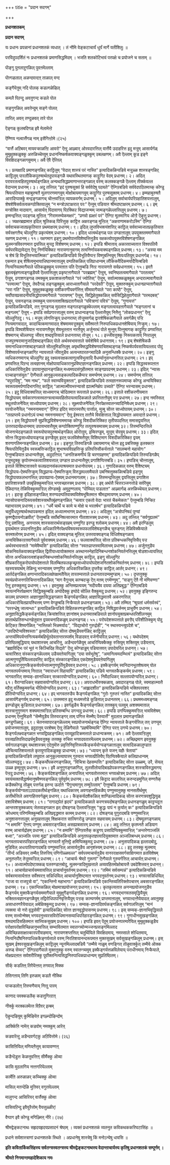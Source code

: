 +++
title = "प्रदान सदगम्"

+++


**प्रधानशतकम्**

**प्रदान सदगम्**

यः प्रधानः प्रपन्नानां प्रधानशतकं व्यधात् । तं नौमि वेङ्कटाचार्यं धुर्यं मार्गे यतीशितुः ॥

परविदुपदर्शितं नः प्रधानशतकं प्रमाणसिद्धमिदम् । भजति शतकोटिभावं परपक्षे च प्रयोजने च सताम् ॥

पॊङ्गु पुऩलाऱुगळिल् पुवऩमॆल्लाम्

पॊऩ्गऴलाल् अळन्दवऩ्दऩ् ताळाल् वन्द

कङ्गैयॆऩुम् नदि पोलक् कडल्गळेऴिल्

कमलै पिऱन्दु अवऩुगन्द कडले पोल

सङ्गुगळिल् अवऩेन्दुम् सङ्गे पोलत्

तारिल् अवऩ् तण्दुळवत् तारे पोल

ऎङ्गळ् कुलबदिगळ् इवै मेलामॆऩ्ऱे

ऎण्णिय नल्वार्त्तैगळ् नाम् इसैगिऩ्ऱोमे।(२५)

“वार्त्तै अऱिबवर् मायवऱ्काळऩ्ऱि आवरो” ऎऩ्ऱु आऴ्वार् ओरवदारत्तिल् वार्त्तैयै उदाहरित्त इदु मऱ्ऱुम् आसार्यर्गळ् मुमुक्षुक्कळुक्कु अरुळिच्चॆय्युम् प्रधाननिष्कर्षकवाक्यङ्गळुक्कुम् उबलक्षणम्। अवै ऎल्लाम् कूड इङ्गे विवक्षिदङ्गळागवुमाम्। अवै ऎवै ऎऩ्ऩिल्

१।  प्रत्यक्षादि प्रमाणङ्गळिऱ् काट्टिलुम् “वेदात् शास्त्रं परं नास्ति”
    इत्यादिकळिऱ्पडिये मऱ्ऱुळ्ळ शास्त्रङ्गळिऱ् काट्टिलुम्
    पारलौकिकपुरुषार्थतदुपायङ्गळै यथावस्थितमागक् काट्टुगिऱ वेदम्
    प्रधानम्। २।  अदिल् परावरतत्वहितपुरुषार्थङ्गळिल् अन्यथासिद्धप्रमाणान्तरङ्गळाल्
    वरुम् कलक्कङ्गळै ऎल्लाम् तीर्क्कवल्ल वेदान्तम् प्रधानम्। ३।  अदु तऩ्ऩिल् “इदं पुरुषसूक्तं हि सर्ववेदेषु पठ्यते” ऎऩ्गिऱबडिये
    सर्ववेदपठितमाय्क् कॊण्डु श्रियःपतियाऩ महाबुरुषऩै मूलगारणमागवुम्
    मोक्षोबायमागवुम् काट्टुगिऱ पुरुषसूक्तम् प्रधानम्। ४।  इम्महाबुरुषऩै आरादिप्पार्क्कु मन्द्रङ्गळागच् चॊऩ्ऩवऱ्ऱिल्
    व्यापकवर्गम् प्रधानम्। ५।  अदिलुम् सर्वाचार्यपरिग्रहातिशयत्तालुम्,
    शेषशेषिसर्वतत्वकण्ठोक्तियालुम् “न मन्त्रोऽष्टाक्षरात् परः” ऎऩ्ऩुम्
    पडियाऩ श्रीमदष्टाक्षरम् प्रधानम्। ६।  इम् मन्त्रोक्ति मादावाग, आसार्यऩ् पिदावागप् पिऱक्किऱ विद्याजन्मम्
    जऩ्मङ्गळॆल्लात्तिलुम् प्रधानम्। ७।  इम्मन्द्रत्तिल् पदङ्गळ् मूऩ्ऱिल् “गिरामस्म्येकमक्षरं”, “प्रणवो
    ह्यक्षरं परं” ऎऩ्गिऱ मूलमागिय ऒऱ्ऱै ऎऴुत्तु प्रधानम्। ८।  त्र्यक्षरब्रह्ममाऩ इदिल् श्रुतिकळ् पिरित्तुक् काट्टिऩ अक्षरङ्गळ्
    मूऩ्ऱिल् “अक्षराणामकरोऽस्मि” ऎऩ्गिऱ सर्ववाचकजातप्रकृतियाऩ
    प्रथमाक्षरम् प्रधानम्। ९।  इदिल् लुप्तविभक्त्यंशत्तिऱ् काट्टिल् सर्ववाच्यजातप्रकृतियाऩ
    सर्वरक्षगऩैच् चॊल्लुगिऱ प्रकृत्यंशम् प्रधानम्। १०। इदिल् धात्वर्थङ्गळ् पल उण्डाऩालुम् उपयुक्ततममागैयाले रक्षणम्
    प्रधानम्। ११। रक्षगमाग इङ्गु प्रथमोपात्तविशेष्यत्तिऩुडैय
    रक्षकत्वोपयुक्त्तविशेषणङ्गळिल् मूलमन्त्रविवरणमाऩ द्वयत्तिल् मुऱ्पट्ट
    विशेषणम् प्रधानम्। १२। इप्पडि श्रीमाऩाय् अकारवाच्यऩाऩ विश्वपतियै सर्वपरविद्यावेद्यऩ् ऎऩ्ऱु
    निर्णयिक्किऱ नारायणानुवागम् तत्वनिर्णायकवाक्यङ्गळिल् प्रधानम्। १३। “अस्या मम च शेषं हि विभूतिरुभयात्मिका” इत्यादिकळिऱ्पडिये
    विभूतियैप्पऱ्ऱ विष्णुबत्नियुम् श्रियःपतियुम् प्रधानर्गळ्। १४। एकमाऩ इच् शेषित्वमुभायाधिष्ठानमाऩालुम् दम्पतिकळिल् पतिप्राधान्यम्
    लौकिकवैदिकमर्यादैयिऩ्बडिये नित्यनियतमागैयाले पतिकळुक्कुम् परमऩाऩ पति
    ऎऩ्ऩुम्बडि निऩ्ऱ नारायणऩे सर्वप्रधानऩाम्। १५। इवऩै बृहत्वबृंहणत्वङ्गळुडैयवै ऎल्लात्तिलुम् प्रकृष्टऩागैयाले
    “परब्रह्मम्” ऎऩ्ऱुम्, स्वनिष्ठतत्वमागैयाले “परतत्वम्” ऎऩ्ऱुम्,
    प्रगाशगङ्गळ् तमक्कुम् प्रकाशकऩागैयाले “परं ज्योतिस्” ऎऩ्ऱुम्,
    सर्वात्माक्कळुक्कुम् अन्दरात्मावागैयाले “परमात्मा” ऎऩ्ऱुम्, तेवदैगळ्
    तङ्गळुक्कुम् आराध्यऩागैयाले “परदेवतै” ऎऩ्ऱुम्, मुक्तरुक्कुम्
    प्रधानप्राप्यऩागैयाले “परा गति” ऎऩ्ऱुम्, मुमुक्षुक्कळुक्कु
    वशीकरणीयवर्गत्तिऩ् सीमावागैयाले “परा काष्ठै” ऎऩ्ऱुम्,
    सर्वोपायप्रसादनीयसिद्धोपायमागैयाले “परायणम्” ऎऩ्ऱुम्,
    सिद्धिहेतुक्कळिल् सर्वसिद्धिहेतुवागैयाले “परमदबस्” ऎऩ्ऱुम्,
    पावनङ्गळ् तमक्कुम् पावनत्वशक्तिप्रदऩागैयाले “पवित्राणां पवित्रं”
    ऎऩ्ऱुम्, “गुणायत्तं” इत्यादिकळिऱ्पडिये, तऩ् गुणङ्गळ् मुदलाऩ
    मङ्गलङ्गळुक्कॆल्लाम् मङ्गलत्वावहऩागैयाले “मङ्गलानां च मङ्गलम्”
    ऎऩ्ऱुम् – इप्पडि सर्वप्रगारत्तालुम् वरुम् प्राधान्यङ्गळ्
    ऎल्लात्तैयुम् निऩैत्तु “लोकप्रधानऩ्” ऎऩ्ऱु सॊल्लुगिऱदु। १६। मऱ्ऱुम् लोगत्तिऱ्कुप् प्रधानराय्त् तोऱ्ऱुमवर्गळ् द्वारशेषिकळागैयाले
    अवर्गळैप् पऱ्ऱि नित्यमागवादल्, कादाचित्कमागवादल् शेषमामवऱ्ऱुक्कुम्
    सर्वेश्वरऩे निरुपाधिकप्रधानशेषियाय् निऱ्कुम्। १७। इप्पडि विश्वशेषियाऩ नारायणऩैयुम् शेषभूतऩाऩ नरऩैयुम् अर्जुनरथं पोले
    मुऩ्ऩुम् पिऩ्ऩुमागक् काट्टुगिऱ प्रणवत्तिल् शेषमागच् चॊल्लप्पट्ट
    जीवऩ् शब्दवृत्तियाले प्रधानऩाय्त् तोऱ्ऱुम्। १८। इज्जीवऩुक्कु निरूपकऩाय् निऩ्ऱालुम् राजपुरुषरामानुजादिशब्दङ्गळिल्
    पोले अर्थस्वभावत्ताले सर्वशेषिये प्रधानऩाम्। १९। इच् शेषशेषिकळै समानाधिकरणशब्दङ्गळाले सॊल्लुमिडत्तिलुम्
    अपृथक्सिद्धविशेषणवाचिशब्दङ्गळ् निष्कर्षपर्यवसायियल्लाद पोदु
    विशेष्यपर्यन्तङ्गळागिऱ न्यायत्ताले जीवऩुडैय अत्यन्तपारतन्त्र्यादिळै
    अनुसन्धिक्कै प्रधानम्। २०। इङ्गु व्यधिकरणमागच् चॊल्लुगिऱ इदु रक्ष्यत्वरक्षकत्वाणुत्वविभुत्वादि
    वैधर्म्यानुसन्धानत्तिल् प्रधानम्। २१। इप् प्रणवत्तिल् पिऱन्द तत्वज्ञानम्
    मोक्षोपायाधिकारानुप्रविष्टज्ञानङ्गळिल् प्रधानम्। २२। इप्पडि सिद्धस्वरूपऩाऩ अधिकारियिऩुडैय उपायानुष्ठानङ्गळिल्
    मध्यमपदसंगृहीतमाऩ साङ्गप्रपदनम् प्रधानम्। २३। इदिल् “न्यासः पञ्चाङ्गसंयुतः” ऎऩ्गैयाले आनुकूल्यसङ्कल्पादिकळैप्पऱ्ऱ
    समर्प्पणम् प्रधानम्। २४। समर्प्पणम् तऩ्ऩिल् “वपुरादिषु”, “मम नाथ”, “फले स्वाम्यवियुक्तता”,
    इत्यादिकळिऱ्पडिये तत्वज्ञानरूपमाय्क् कॊण्डु अन्वयिक्किऱ
    स्वरूपसमर्पणादिभागत्तिऱ् काट्टिल् “आत्मात्मीयभरन्यासो ह्यात्मनिक्षेप
    उच्यते” ऎऩ्गिऱ भरन्यासम् प्रधानम्। २५। इदु विधिवाक्यत्तिल् साध्यमागच् चोदितमाऩ रूपत्ताले प्रधानम्। २६। इत्ताले वशीकरणीयमाऩ सिद्धोपायम्
    सर्वकारणत्वस्वतन्त्रत्वाव्यवहितोपायत्वादिकळाले प्रपत्तितऩ्ऩैयुम्
    पऱ्ऱ प्रधानम्। २७। इन्द नमस्सिल् स्थूलयोजनैयिल् साध्योपायम् प्रधानम्। २८। सूक्ष्मयोजनैयिल् निरपेक्षस्वातन्त्र्यादिनिषेधम् प्रधानम्। २९। परयोजनैयिल् “नमननामवान्” ऎऩ्गिऱ इदिऩ् स्वारस्यत्तैप् पार्त्ताल्,
    मुऩ्बु सॊऩ्ऩ साध्योपायम् प्रधानम्। ३०। “तत्प्राप्तये प्रधानोऽयं पन्था नमननामवान्” ऎऩ्ऱु ईश्वरऩ् तऩ्ऩैये
    विवक्षित्ताल् सिद्धोपायमाऩ अवऩ्दाऩे प्रधानम्। ३१। इस् सिद्धोपायत्तै सुप्रसिद्धविशेषनाममाय्क् कॊण्डु विशदीकरिक्किऱ
    तृतीयपदत्तिल् समासद्वयत्तिल् उत्तरपदार्यप्रधानमाय् उपायभावत्तैयुम्
    कण्ठोक्तिपण्णुगिऱ तत्पुरुषसमासम् प्रधानम् ३२। तिरुमन्दिरत्तिले योजनाभेदङ्गळाले स्वरूपोपायपुरुषार्थङ्गळिल्
    ओरॊऩ्ऱुम्, इव्विरण्डुम्, मूऩ्ऱुम् सेरवुम् प्रधानम्। ३३। इदिल् सॊऩ्ऩ सिद्धसाध्योपायङ्गळ् इरण्डैयुम् इदऩ् फलविशेषत्तैयुम्
    विशिष्टमाग विशदीकरिक्किऱ द्वयम् शरणागतिमन्त्रङ्गळिल् प्रधानम्। ३४। इङ्गुत् तिरुवडिगळै उबायमागच् चॊऩ्ऩ इदु प्रबत्तिक्कु इलक्काऩ
    श्रियःपतियिऩुडैय स्वरूबत्तिऱ्काट्टिल् शुभाश्रयविग्रहत्तिऱ्कु
    प्रतिपत्तिसौकर्यत्ताले “सालम्बनो महायोगः” ऎऩ्ऩुम्बडियाऩ
    प्राधान्यत्तैयुम्, अदुदऩ्ऩिल् “अनतिक्रमणीयं हि चरणग्रहणम्”
    इत्यादिकळिऱ्पडिये तिरुवडिगळैप् पऱ्ऱुमदुक्कु
    कृपोत्तम्भकत्वातिशयत्ताल् उण्डाऩ प्राधान्यत्तैयुम्
    प्रगाशिप्पित्तबडि। ३५। इप्पडिच् चॊऩ्ऩालुम्, इत्ताले विशिष्टऩाऩवऩे फलप्रदानसंकल्पाश्रयमाऩ
    प्रधानोपायम्। ३६। गुणादिकळाल् वरुम् वैशिष्ट्यम् सिद्धोपाय-ऐक्यत्तिऱ्कुम्
    सिद्धप्राप्य-ऐक्यत्तिऱ्कुम् विरुद्धमल्लामैयाले उबनिषत्तुक्कळिऩ्बडिये
    इङ्गुम् सिद्धोपायफलभागत्तिल् उपायप्राप्य-ऐक्यम् प्रधानमागलाम्। ३७। तिरुमन्द्रत्तिलुम् द्वयत्तिलुम् प्रगाशित्त प्रपत्तिशास्त्रत्तै
    उपबृंहिक्कुमवऱ्ऱिल् भगवच्छास्त्रम् प्रधानम्। ३८। इव् अर्थत्तै चित्तरञ्जनत्तोडे सर्वरैयुम् ऎळिदागत् तॆळिविक्कुमवऱ्ऱिल्
    तॊण्डर्क्कु अमुदुण्णलाय् “पॊय्यिल् पाडलाऩ” आऴ्वार्गळ् अरुळिच्चॆयल्
    प्रधानम्। ३९। इदऱ्कु इदिहासङ्गळिल् शरण्यदम्पतिवाक्यविशेषभूषितमाऩ श्रीमद्रामायणम्
    प्रधानम्। ४०। न्यासोपासनादिरूपसर्वशास्त्रार्थोपबृंहणङ्गळिल् “चत्वार एकतो वेदाः
    भारतं चैकमेकतः” ऎऩ्ऩुम्बडि निऱ्किऱ महाभारतम् प्रधानम्। ४१। “धर्मे चार्थे च कामे च मोक्षे च भरतर्षभ” इत्यादिकळिऱ्पडिये
    चतुर्विधपुरुषार्थस्थापकमाऩ इदिल् अध्यात्मभागम् प्रधानम्। ४२। अदिलुम् “अत्रोपनिषदं पुण्यां कृष्णद्वैपायनोऽब्रवीत्” ऎऩ्ऩुम्बडि
    सर्वोबनिषत्सारमाऩ गीताशास्त्रम् प्रधानम्। ४३। अदु तऩ्ऩिल् “सर्वगुह्यतमं” ऎऩ्ऱु प्रशंसित्तु, अनन्तरम्
    शास्त्रसारार्थसङ्ग्रहम् पण्णुगिऱ इरण्डु श्लोकम् प्रधानम्। ४४। अवै इरण्डिलुम् द्वयार्थमाऩ प्रपदनत्तिऩुडैय
    अधिकारिनैरपेक्ष्यविषयस्वरूपफलविशेषङ्गळैच् चुरुङ्गत् तॆळिविक्कैयाले
    सरमश्लोगम् प्रधानम्। ४५। इदिल् वाक्यङ्गळ् मूऩ्ऱिल् उत्तरवाक्यङ्गळ् विधिशेषङ्गळाय्
    अन्वयिक्किऩ्ऱऩवागैयाले पूर्ववाक्यम् प्रधानम्। ४६। फलवाक्यत्तिल् सॊऩ्ऩ प्रतिबन्धकनिवृत्तियैप् पऱ्ऱ अर्थस्वभावत्ताले
    “मामेवैष्यसि” इत्यादिकळिऱ् सॊऩ्ऩ “स्वतःप्राप्तस्वामिलाभम् प्रधानम्। ४७। अर्जुऩऩुडैय शोकनिवर्तकवाक्यङ्गळिल् द्वितीयाध्यायोक्तमाऩ
    अस्थानस्नेहादिनिबन्धनशोकनिवर्तनत्तिलुम् षोडशाध्यायत्तिल् सॊऩ्ऩ
    अनधिकारत्वशंङ्कानिबन्धनशोकनिवर्तनत्तिलुम् काट्टिल्, इङ्गु सॊल्लुगिऱ
    शीघ्रकारिसुकरोपायोपदेशत्ताले
    विलम्बितफलकृच्छ्रसाध्योपायोपदेशजनितशोकनिवर्तनम् प्रधानम्। ४८। इप्पडि रहस्यत्रयार्थम् तॆळिन्दु भरन्यासम् पण्णुगिऱ अधिकारिकळिल्
    दृप्तरैक् काट्टिल् आर्तर् प्रधानर्। ४९। आर्तर्दङ्गळिल् क्षणान्तरादिकालक्षेपक्षमतैयिल् तारतम्यत्ताले
    प्रधानतारदम्यमुण्डाम्। ५०। दृप्तऩुक्कु स्वयंप्रयोजनगतिचिन्तनादिकळिल् “माग वैगुन्दम् काण्बदऱ्कु
    ऎऩ् मऩम् एगमॆण्णुम्”, “वाङ्गु ऎऩै नी मणिवण्णा” ऎऩ्ऱु इरुक्कुमदु
    प्रधानम्। ५१। इवऩुक्कु अन्तिमप्रत्ययम् “मदीययैव दयया अतिप्रबुद्धः” ऎऩ्गिऱबडिये
    स्वयत्ननिरपेक्षमाग सिद्धिक्कुम्बडि अप्पोदैक्कु इप्पोदे सॊल्लि
    वैक्कुमदु प्रधानम्। ५२। इवऩुक्कु इङ्गिरुन्द कालम् प्राप्तमाऩ आज्ञानुज्ञासिद्धङ्गळाऩ
    कैङ्गर्यङ्गळिल् आज्ञासिद्धमाऩवै अकरणत्तिल् अधिकारोचितप्रायश्चित्तम्
    पण्ण वेण्डुम्बडि निऱ्कैयाले प्रधानङ्गळाम्। ५३। अवै तम्मिल् “श्रूयतां धर्मसर्वस्वं”, “पररन्ध्रेषु जात्यन्धाः”
    इत्यादिकळिऱ्पडिये विहितकरणङ्गळिऱ् काट्टिल् निषिद्धवर्जनम्
    प्राचुर्येण प्रधानम्। ५४। अनुज्ञासिद्धकैङ्कर्यङ्गळिल् क्रियांशत्तिल् ज्ञानांशम्
    प्रधानमाऩबडियाले ज्ञानोपयुक्तप्रबन्धपरिशीलनमुम्
    ज्ञातार्थप्रतिसन्धानहेतुवाऩ द्वयवचनादिकळुम् प्रधानङ्गळ्। ५५। परोपदेशरूपत्ताले इवऱ्ऱैप् परिशीलिक्कुम् पोदु केट्किऱ शिष्यर्गळिल्
    “नास्तिको भिन्नमर्यादः”, “विद्याचोरो गुरुद्रोही”, “न
    स्थास्यन्त्युपदेशे च”, “उपदिष्टेप्यविश्वस्ताः” इत्यादिकळिऱ् सॊऩ्ऩ
    दोषमुडैयवर्गळिऱ् काट्टिलुम्
    अन्तर्यामिपर्यन्तनित्यकर्मबहिर्भूतदेवतान्तरस्पर्शम् विडादवऩ्
    वर्जनीयरिल् प्रधानऩ्। ५६। यथोपदेशम् प्रतिष्ठितबुद्धियाय् यथाशास्त्रम् आचरित्तु,
    अडैन्दवर्गळैयुम् आचरिप्पिक्कैक्कु रुसियुम् शक्तियुम् उडैयऩाय्,
    “ब्रह्मविद्भिः परं भूतं न किञ्चिदिह विद्यते” ऎऩ्ऱु कॊण्डाडुम्
    पडियाऩवऩ् उपादेयरिल् प्रधानऩ्। ५७। चत्वारिंशत् संस्कारङ्गळॆल्लाम् उडैयवऩेयागिलुम् “दया सर्वभूतेषु”,
    “अमानित्वमदम्भित्वं” इत्यादिकळिऱ् सॊऩ्ऩ आत्मगुणपूर्तियिल्लादवऩिऱ्
    काट्टिल् संस्कारङ्गळिल् एकदेशमुडैयवऩेयागिलुम्
    अधिकारानुगुणकैङ्कर्यपर्यन्तात्मगुणपूर्तियुडैयवऩ् प्रधानऩ्। ५८। इक्कैङ्गर्यम् स्वनिदानभूतशेषत्वम् पोल भागवतपर्यन्तमाय् निऩ्ऱाल्
    “स्वाराधनं विहायापि” इत्यादिकळिऱ् पडिये भागवतकैङ्कर्यम् प्रधानम्। ५९। भागवतरिल् सम्यक्-ज्ञानाधिकर् सत्कारयोग्यरिल् प्रधानर्। ६०। निर्वेदाधिकर् सल्लापयोग्यरिल् प्रधानर्। ६१। वैराग्याधिकर् सहवासयोग्यरिल् प्रधानर्। ६२। अपराधभीरुक्कळाय्, अवदारङ्गळ् पोले, स्वमाहात्म्यत्तै मऱैत्तु
    वर्तिक्कुमवर्गळ् भीतियोग्यरिल् प्रधानर्। ६३। “आह्लादशीत” इत्यादिकळिऱ्पडिये भक्तिपरवशर् प्रीतियोग्यरिल् प्राधानर्। ६४। इप् भागवतरुडैय कैङ्गर्यङ्गळिल् “गुरोः गुरुतरं नास्ति” इत्यादिकळिऱ्
    सॊऩ्ऩ आसार्यगैङ्गर्यम् प्रधानम्। ६५। उत्तममाऩ इदु मध्यमत्तोडे कूडिऩाल् प्रधानतरम्। ६६। प्रथममध्यमङ्गळ् इरण्डोडुम् कूडिऩाल् प्रधानतमम्। ६७। इवर्गळुडैय कैङ्गर्यङ्गळिल् तऩक्कुप् पलवुम् अशक्यमाऩाल्
    शास्त्रानुगुणमाग शक्यमाऩवऱ्ऱिल् प्रतिसम्बन्धि उगन्ददु प्रधानम्। ६८। इप्पडि उगप्पिक्कुमवऱ्ऱिल् भावविशेषम् प्रधानम् ऎऩ्ऩुमिडत्तै
    “सॆम्मैयुडैय तिरुवरङ्गर् ताम् पणित्त मॆय्म्मैप् पॆरुवार्त्तै” मुदलाऩ
    प्रमाणङ्गळिले कण्डुगॊळ्वदु। ६९। चेतनव्यापारङ्गळॆल्लाम् स्वप्रयोजनार्थङ्गळ् ऎऩ्गिऱ न्यायत्ताले
    कैङ्गर्यत्तिल् तऩ् उगप्पुम् प्रयोजनमाऩालुम्, इदुदाऩुम् परशेषम् ऎऩ्ऱु
    तॆळिगैयाले “प्रहर्षयिष्यामि” ऎऩ्गिऱ परऩ् उगप्पे प्रधानम्। ७०। कैङ्गर्यलक्ष्यङ्गळाऩ भगवद्विग्रहङ्गळिल् परव्यूहादिक्रमत्ताले
    प्राधान्यक्रमम्। ७१। अवै ऎल्लावऱ्ऱिलुम् परत्वप्रतिपत्तिदार्ढ्यमुडैयवऩुक्कु तऩक्कु रुचित्त
    भगवदवतारमॆल्लाम् प्रधानम्। ७२। अच्छिद्रमाग इवऩुक्कु सर्वगालङ्गळुम् यथाशास्त्रम् एदेऩुमॊरु
    प्रवृत्तिनिवृत्तिरूपकैङ्कर्ययोग्यङ्गळाऩालुम् सत्वादिकळालुण्डाऩ
    औचित्यातिशयत्ताले कृतयुगादिकळुक्कु प्राधान्यम्। ७३। “ध्यायन् कृते यजन् यज्ञैः त्रेतायां” इत्यादिकळिऱ्पडिये लघुवाऩ
    आनुकूल्यव्यापारम् गुरुवाऩ भगवत्प्रीतियैप् पिऱप्पिक्कैयाले
    कलिप्राधान्यम् सॊल्लप्पट्टदु। ७४। कैङ्कर्योपकरणङ्गळिल्, “विचित्रा देहसम्पत्तिः” इत्यादिकळिऱ् सॊऩ्ऩ
    उळ्ळम्, उरै, सॆयल् उळ्ळ इम्मूऩ्ऱुम् प्रधानम्। ७५। इवै अनुगुणङ्गळागिल्, तुलसीतोयादिबाह्योपकरणङ्गळिल्
    शास्त्राविरुद्धमागप् पॆऱ्ऱदु प्रधानम्। ७६। कैङ्कर्यदेशङ्गळिल् अनापत्तिल् भागवतोत्तरमाऩ भगवत्क्षेत्रम् प्रधानम्। ७७। अदिल् स्वयंव्यक्तसैद्धार्षमानुषवैष्णवङ्गळिल् पूर्वपूर्वम् प्रधानम्। ७८। इवै किट्टाद कालत्तिल् करुन्दडमुगिल् वण्णऩैक् कडैक्कॊण्डु तॊऴुम्
    पत्तर्गळ् इरुन्द ऊर्दाऩे “वैगुन्दमागुम् तम्मूरॆल्लाम्” ऎऩ्ऩुम्बडि
    प्रधानम्। ७९। कैङ्कर्ययोग्यताऽऽपादकतीर्थङ्गळिल् यथाधिकारम् अवगाहनाहिकळैप्
    पण्णुमवऩुक्कु मानसतीर्थमुम् अत्तीर्थत्तिले अवगाहित्तवर्गळुम्
    प्रधानर्। ८०। कैङ्कर्यदशैकळिल् शाण्डिल्यादिकळ् सॊऩ्ऩ करणत्रयशुद्धियुळ् दशाविशेषम्
    प्रधानम्। ८१। “रागाद्यपेतं हृदयं” इत्यादिकळाले करणत्रयदोषङ्गळिल् प्रधानङ्गळुम्
    काट्टप्पट्टऩ आन्तरशत्रुक्कळाय् जेतव्यङ्गळाऩ इत् दोषङ्गळ्
    ऎल्लावऱ्ऱिलुम् “क्रुद्धः पापं न कुर्यात् कः” इत्यादिकळिऱ्पडिये
    क्रोधमाय् परिणमिक्कुम्बडि अतिप्रवृद्धमाऩ कामम् प्रधानम्। ८२। दोषङ्गळ् पुगुरादबडि पण्णुमवऱ्ऱिल् अनुशासनत्तालुम् अनुग्रहत्तालुम्
    शिक्षकराऩ सात्विगरोडु उण्डाऩ सहवासम् प्रधानम्। ८३। दोषमूलगङ्गळाय् “न क्षमामि” ऎऩ्ऩप् पण्णुम् अबसारङ्गळिल् असह्याबसारम्
    प्रधानम्। ८४। अदु तऩ्ऩिल् कृतघ्नतै अडियाग वरुम् आचार्यद्रोहम् प्रधानम्। ८५। “न क्षमामि” ऎऩ्गिऱवऩैक् कडुगप् प्रसादिप्पिक्कुमवऱ्ऱिल्
    “अन्तरेणाञ्जलिं बध्वा”, “अञ्जलिः परमा मुद्रा” इत्यादिकळिऱ्पडिये
    अनुतापकृतज्ञत्वादियुक्तमाऩ अञ्जलिबन्धम् प्रधानम्। ८६। भागवतापचारपरिहारङ्गळिल् भागवतरै मुऩ्ऩिट्टे क्षमिप्पिक्कुमदु
    प्रधानम्। ८७। अनुतापादिकळ् इल्लादबोदु, मुडिविल् अधःपातियागादबडि पण्णुमवऱ्ऱिल्
    आसार्यऩुडैय आनृशंस्यम् प्रधानम्। ८८। इदु तऩक्कु मूलमाय् “तीर्न्द अडियवर् तम्मैत् तिरुत्तिप् पणिगॊळ्ळवल्ल”
    सर्वपरमाचार्यऩुडैय वानरराक्षसवर्गसाक्षिगमाऩ व्रतविशेषम् अनुतप्तरैत्
    तेऱ्ऱुमवऱ्ऱिल् प्रधानम्। ८९। “आचार्यः श्रेष्ठो गुरूणां” ऎऩ्गैयाले गुरुवर्गत्तिल् आचार्यऩ्
    प्राधानम्। ९०। अध्यात्मोपदेष्टाक्कळ् पलरुण्डाऩबोदु, मूलमन्त्रादिमुखत्ताले
    अव्यवहितमोक्षोबायत्तै उबदेशित्तवऩ् प्रधानऩ्। ९१। आचार्यप्राचार्यसमवायत्तिल् प्राचार्यानुवर्तनम् प्रधानम्। ९२। “तमिमं सर्वसम्पन्नं” इत्यादिकळिऱ्पडिये सर्वबरमासार्यऩाऩ सर्वेश्वरऩ्
    सन्निधियिल् आचार्यानुशिष्टमाऩ भगवदनुवर्तनम् प्रधानम्। ९३। भगवत्सन्निधियिल् “राजा वा राजपुत्रो वा”, “एकान्तिनो महाभागाः”
    इत्यादिकळिऱ्पडिये एकान्तिव्यतिरिक्तोपचारम् अबसारङ्गळिल् प्रधानम्। ९४। एकान्तिकळिल् मोक्षमात्रप्रयोजनऩ् प्रधानऩ्। ९५। कृतकृत्यऩाऩ अनन्यप्रयोजनऩुडैय कैङ्गर्यम् मुक्तकैङ्गर्यसममागैयाले
    मुमुक्षुगैङ्गर्यङ्गळिल् प्रधानम्। ९६। भगवद्भागवतसमृद्धियैयुम् भक्तितत्वज्ञानङ्गळैयुम्
    तद्विरोधिपापनिवृत्तियैयुम् पऱ्ऱक् काम्यगर्मम् प्राप्तमाऩालुम्,
    भगवाऩ्दऩ्ऩैयेयादल् अवऩुक्कु असाधारणरैयेयादल् अबेक्षिक्कुमदु
    प्रधानम्। ९७। सम्यक्-ज्ञानादिवर्घकङ्गळिल् सर्वगालत्तिलुम् “मानं त्यक्त्वा यो नरो
    वृद्धसेवी” इत्यादिकळिऱ् सॊऩ्ऩ ज्ञानवृद्धोपासनम् प्रधानम्। ९८। इस् सम्यक्-ज्ञानाभिवृद्धियाले वरुम् सत्त्वोन्मेषम्
    भगवदनुभवरसविरोधिमानसव्याधिपरिहारङ्गळिल् प्रधानम्। ९९। गुणाधीनसुखङ्गळिल् शमदमादिसहितमाऩ सात्त्विकसुखम् प्रधानम्। १००। इप्पडि इवऩ् पॆऱुम् प्रयोजनपरम्परैयिल् मुमुक्षुक्कळुडैय
     परोक्षापरोक्षविच्छिन्नानुभवत्तिल् सम्भावितमाऩ
     स्वातन्त्र्योन्मज्जनप्रसङ्गमिल्लाद अविच्छिन्नसाक्षात्कारपरीवाहमाय्,
     नारायणशप्तत्तिल् चतुर्थियिले विवक्षिदमाय्, नमस्साले शोधितमाय्,
     नित्यनिर्दोषनिरुपाधिककैङ्गर्यत्ताले वरुम् निरतिशयानन्दरूपमाऩ
     मुक्तसुखम् सर्वसुखङ्गळिलुम् प्रधानम्। इस् सुखम् ईश्वरसुखङ्गळिलुम्
     काट्टिलुम् न्यूनमिल्लादबडियै “तम्मैये नाळुम् वणङ्गित्
     तॊऴुवार्क्कुत् तम्मैये ऒक्क अरुळ् सॆय्वर्” ऎऩ्गिऱदागैयाले
     मुक्तऩुक्कु वरुम् स्वातन्त्र्यमुम् इक्कैङ्गर्यत्तळविलेयाय्
     पराधीनमाय् निऱ्कैयाले, मोक्षप्रदऩाऩ सर्वशरीरिक्कु
     पूर्वोक्तनित्यसिद्धनिरुपाधिकप्राधान्यम् सुप्रतिष्ठितम्।

सीर्क् कडलिऩ् तिरैयॆऩ्ऩत् तगवाल् मिक्क

तेसिगऩाय् तिणि इरुळाम् कडलै नीक्कि

पाऱ्कडलोऩ् तिरुवणैयाय् निऩ्ऱु पारम्

काणाद पवक्कडलैक् कडत्तुगिऩ्ऱाऩ्

नीर्क्कु मरक्कलमॆऩ्ऩ विऱैवर् इऩ्बम्

ऎऴुन्दऴियुम् कुमिऴियॆऩ इगऴ्न्दॊऴिन्दोम्

आर्क्किऩि नामॆऩ् कडवोम् नमक्कुम् आरॆऩ्

कडवारॆऩ्ऱु अडैन्दवर्गट्कु अऱिवित्तोमे। (२६)

कासिऩियिल् मणियऩैत्तुम् कायावण्णऩ्

कडैन्दॆडुत्त कॆळत्तुवत्तिऩ् सीर्मैक्कु ऒव्वा

कासि मुदलागिय नऩ्ऩगरियॆल्लाम्

कार्मेऩि अरुळाळर् कच्चिक्कु ऒव्वा

मासिल् मऩन्दॆळि मुऩिवर् वगुत्तवॆल्लाम्

मालुगन्द आसिरियर् वार्त्तैक्कु ऒव्वा

वासियऱिन्दु इवैयुरैत्तोम् वैयत्तुळ्ळीर्!

वैप्पाग इवै कॊण्डु मगिऴ्मिऩ् नीरे। (२७)

श्रीमद्वेङ्कटनाथः सहृदयहृदयप्रसादनं श्रेष्ठम् । व्यक्तं प्रधानशतकं व्यतनुत कविकथककरिघटासिंहः ॥

प्रधाने सर्वशास्त्राणां प्रधानशतके स्थिते । अप्रधानेषु शास्त्रेषु किं मनोऽन्येषु धावसि ॥

**इति कवितार्किकसिंहस्य सर्वतन्त्रस्वतन्त्रस्य श्रीमद्वेङ्कटनाथस्य वेदान्ताचार्यस्य कृतिषु प्रधानशतकं सम्पूर्णम् ।**

**श्रीमते निगमान्तमहादेशिकाय नमः**

